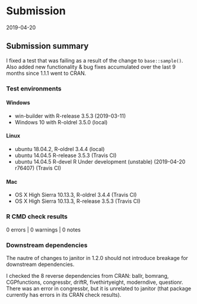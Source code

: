 # Submission
2019-04-20

## Submission summary
I fixed a test that was failing as a result of the change to `base::sample()`.  Also added new functionality & bug fixes accumulated over the last 9 months since 1.1.1 went to CRAN.

### Test environments

#### Windows
* win-builder with R-release 3.5.3 (2019-03-11)
* Windows 10 with R-oldrel 3.5.0 (local)

#### Linux
* ubuntu 18.04.2, R-oldrel 3.4.4  (local)
* ubuntu 14.04.5 R-release 3.5.3 (Travis CI)
* ubuntu 14.04.5 R-devel R  Under development (unstable) (2019-04-20 r76407) (Travis CI)

#### Mac
* OS X High Sierra 10.13.3, R-oldrel 3.4.4 (Travis CI)
* OS X High Sierra 10.13.3, R-release 3.5.3 (Travis CI)

### R CMD check results
0 errors | 0 warnings | 0 notes

### Downstream dependencies
The nautre of changes to janitor in 1.2.0 should not introduce breakage for downstream dependencies.

I checked the 8 reverse dependencies from CRAN: ballr, bomrang, CGPfunctions, congressbr, driftR, fivethirtyeight, moderndive, questionr.  There was an error in congressbr, but it is unrelated to janitor (that package currently has errors in its CRAN check results).